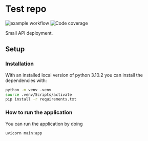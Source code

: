 # Test repo

![example workflow](https://github.com/DennisJensen95/novozymes-deployment/actions/workflows/python-app.yml/badge.svg)
![Code coverage](https://img.shields.io/endpoint?url=https://gist.githubusercontent.com/DennisJensen95/2b7862c80c14d562c8659e1283543190/raw/novozymes-deployment.json)

Small API deployment.

## Setup

### Installation

With an installed local version of python 3.10.2 you can install the dependencies with:

```bash
python -m venv .venv
source .venv/Scripts/activate
pip install -r requirements.txt
```

### How to run the application

You can run the application by doing

```bash
uvicorn main:app
```
